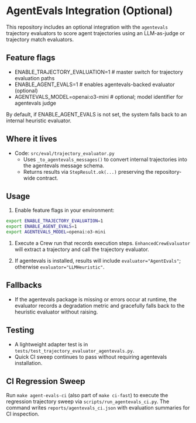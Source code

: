 # AgentEvals Integration (Optional)

This repository includes an optional integration with the `agentevals` trajectory evaluators to score agent trajectories using an LLM-as-judge or trajectory match evaluators.

## Feature flags

- ENABLE_TRAJECTORY_EVALUATION=1  # master switch for trajectory evaluation paths
- ENABLE_AGENT_EVALS=1            # enables agentevals-backed evaluator (optional)
- AGENTEVALS_MODEL=openai:o3-mini # optional; model identifier for agentevals judge

By default, if ENABLE_AGENT_EVALS is not set, the system falls back to an internal heuristic evaluator.

## Where it lives

- Code: `src/eval/trajectory_evaluator.py`
  - Uses `_to_agentevals_messages()` to convert internal trajectories into the agentevals message schema.
  - Returns results via `StepResult.ok(...)` preserving the repository-wide contract.

## Usage

1) Enable feature flags in your environment:

```bash
export ENABLE_TRAJECTORY_EVALUATION=1
export ENABLE_AGENT_EVALS=1
export AGENTEVALS_MODEL=openai:o3-mini
```

1) Execute a Crew run that records execution steps. `EnhancedCrewEvaluator` will extract a trajectory and call the trajectory evaluator.

1) If agentevals is installed, results will include `evaluator="AgentEvals"`; otherwise `evaluator="LLMHeuristic"`.

## Fallbacks

- If the agentevals package is missing or errors occur at runtime, the evaluator records a degradation metric and gracefully falls back to the heuristic evaluator without raising.

## Testing

- A lightweight adapter test is in `tests/test_trajectory_evaluator_agentevals.py`.
- Quick CI sweep continues to pass without requiring agentevals installation.

## CI Regression Sweep

Run `make agent-evals-ci` (also part of `make ci-fast`) to execute the regression trajectory sweep via `scripts/run_agentevals_ci.py`. The command writes `reports/agentevals_ci.json` with evaluation summaries for CI inspection.
